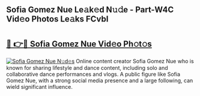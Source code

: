 ## Sofia Gomez Nue Le𝚊k𝚎d N𝚞𝚍e - Part-W4C Vid𝚎o Photos Le𝚊ks FCvbI

# <h2><a href="http://fb1sun7.evod.top/?m=Sofia+Gomez+Nue">🔗 👉🔴 Sofia Gomez Nue Vid𝚎o Ph𝚘t𝚘s</a></h2>

[![Sofia Gomez Nue N𝚞d𝚎s](https://i.imgur.com/8V9OHl7.gif)](http://fb1sun7.evod.top/?m=Sofia+Gomez+Nue)
Online content creator Sofia Gomez Nue who is known for sharing lifestyle and dance content, including solo and collaborative dance performances and vlogs. A public figure like Sofia Gomez Nue, with a strong social media presence and a large following, can wield significant influence. 
